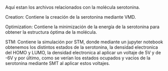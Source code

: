 Aquí estan los archivos relacionados con la molécula serotonina.

Creation: Contiene la creación de la serotonina mediante VMD.

Optimization: Contiene la minimización de la energía de la serotonina para obtener la estructura óptima de la molécula.


STM: Contiene la simulación por STM, donde mediante un jupyter notebook obtenemos los distintos estados de la serotonina, la densidad electronica del HOMO y LUMO, la densidad electronica al aplicar un voltaje de 5V y de -6V y por último, como se verían los estados ocupados y vacios de la serotonina mediante SMT al aplicar estos voltajes.
